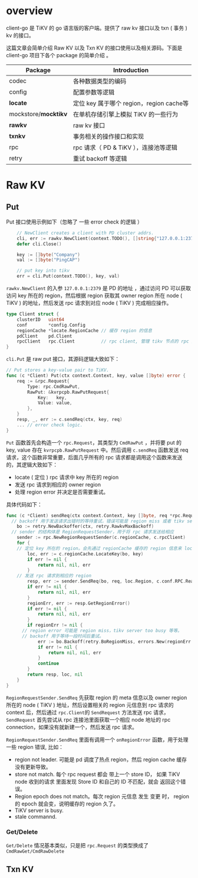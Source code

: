#  overview

client-go 是 TiKV 的 go 语言版的客户端。提供了 raw kv 接口以及 txn ( 事务 ) kv 的接口。

这篇文章会简单介绍 Raw  KV  以及  Txn  KV  的接口使用以及相关源码。下面是  client-go  项目下各个 package 的简单介绍 。

| Package                | Introduction                               |
| ---------------------- | ------------------------------------------ |
| codec                  | 各种数据类型的编码                         |
| config                 | 配置参数等逻辑                             |
| **locate**             | 定位 key  属于哪个 region，region  cache等 |
| mockstore/**mocktikv** | 在单机存储引擎上模拟 TiKV 的一些行为       |
| **rawkv**              | raw kv 接口                                |
| **txnkv**              | 事务相关的操作接口和实现                   |
| rpc                    | rpc 请求（ PD & TiKV ），连接池等逻辑      |
| retry                  | 重试  backoff 等逻辑                       |

#  Raw  KV 

## Put

Put 接口使用示例如下（忽略了 一些 error check 的逻辑 ）

```go
	// NewClient creates a client with PD cluster addrs.
	cli, err := rawkv.NewClient(context.TODO(), []string{"127.0.0.1:2379"}, config.Default())
	defer cli.Close()

	key := []byte("Company")
	val := []byte("PingCAP")

	// put key into tikv
	err = cli.Put(context.TODO(), key, val)
```

`rawkv.NewClient`  的入参 `127.0.0.1:2379`  是 PD 的地址 ，通过访问 PD 可以获取访问 key 所在的 region，然后根据  region 获取其 owner region 所在 node ( TiKV )  的地址，然后发送 rpc 请求到对应 node (  TiKV ) 完成相应操作。

```go
type Client struct {
	clusterID   uint64
	conf        *config.Config
	regionCache *locate.RegionCache // 缓存 region 的信息 
	pdClient    pd.Client					  
	rpcClient   rpc.Client          // rpc client, 管理 tikv 节点的 rpc 连接以及发送 rpc 请求  
}
```

`cli.Put` 是 raw  put 接口，其源码逻辑大致如下：

```go
// Put stores a key-value pair to TiKV.
func (c *Client) Put(ctx context.Context, key, value []byte) error {
	req := &rpc.Request{
		Type: rpc.CmdRawPut,
		RawPut: &kvrpcpb.RawPutRequest{
			Key:   key,
			Value: value,
		},
	}
	resp, _, err := c.sendReq(ctx, key, req)
	... // error check logic.
}
```

`Put` 函数首先会构造一个 `rpc.Request`，其类型为 `CmdRawPut` ，并将要 put 的 key, value 存在 `kvrpcpb.RawPutRequest` 中。然后调用 `c.sendReq` 函数发送 req 请求，这个函数非常重要，后面几乎所有的 rpc 请求都是调用这个函数来发送的，其逻辑大致如下：

* locate ( 定位 ) rpc 请求中 key 所在的 region
* 发送 rpc 请求到相应的 owner region
* 处理 region error 并决定是否需要重试。

具体代码如下： 

```go
func (c *Client) sendReq(ctx context.Context, key []byte, req *rpc.Request) (*rpc.Response, *locate.KeyLocation, error) {
  // backoff 用于发送请求出错时的等待重试，错误可能是 region miss 或者 tikv server too busy 等等
	bo := retry.NewBackoffer(ctx, retry.RawkvMaxBackoff)
  // sender 的结构体是 RegionRequestSender，用于将 rpc 请求发送给相应
	sender := rpc.NewRegionRequestSender(c.regionCache, c.rpcClient)
	for {
    // 定位 key 所在的 region。会先通过 regionCache 缓存的 region 信息来 locate, 如果没找到或者缓存的 region 已经过期，就重新访问 pd 来 locate key 所在region。
		loc, err := c.regionCache.LocateKey(bo, key)
		if err != nil {
			return nil, nil, err
		}
    // 发送 rpc 请求到相应的 region 
		resp, err := sender.SendReq(bo, req, loc.Region, c.conf.RPC.ReadTimeoutShort)
		if err != nil {
			return nil, nil, err
		}
		regionErr, err := resp.GetRegionError()
		if err != nil {
			return nil, nil, err
		}
		if regionErr != nil {
      // region error 可能是 region miss，tikv server too busy 等等。
      // backoff 用于等待一段时间后重试。
			err := bo.Backoff(retry.BoRegionMiss, errors.New(regionErr.String()))
			if err != nil {
				return nil, nil, err
			}
			continue
		}
		return resp, loc, nil
	}
}
```

`RegionRequestSender.SendReq` 先获取 region 的 meta 信息以及 owner region 所在的 node ( TiKV ) 地址，然后设置相关的 region 元信息到 rpc 请求的 context 后，然后通过 `rpc.Client`的 `SendRequest` 方法发送 rpc 请求，`SendRequest` 首先尝试从 rpc 连接池里面获取一个相应 node 地址的 rpc connection，如果没有就新建一个，然后发送 rpc 请求。

`RegionRequestSender.SendReq` 里面有调用一个 `onRegionError`  函数，用于处理一些 region 错误, 比如：

* region  not  leader. 可能是 pd 调度了热点  region，然后 region cache 缓存没有更新导致。
* store not  match. 每个 rpc request 都会 带上一个  store  ID， 如果 TiKV node  收到的请求 里面发现 Store  ID  和自己的 ID  不匹配，就会 返回这个错误。  
* Region epoch does not match。每次 region 元信息 发生 变更 时，  region 的  epoch  就会变，说明缓存的 region   久了。
* TiKV  server is  busy. 
* stale commannd.  

###  Get/Delete

`Get/Delete` 情况基本类似，只是把  `rpc.Request` 的类型换成了 `CmdRawGet/CmdRawDelete` 



## Txn KV

